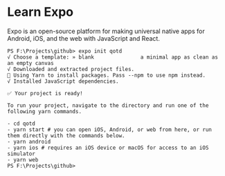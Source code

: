 # Learn Expo

Expo is an open-source platform for making universal native apps for Android, iOS, and the web with JavaScript and React.


```
PS F:\Projects\github> expo init qotd
√ Choose a template: » blank               a minimal app as clean as an empty canvas
√ Downloaded and extracted project files.
🧶 Using Yarn to install packages. Pass --npm to use npm instead.
√ Installed JavaScript dependencies.

✅ Your project is ready!

To run your project, navigate to the directory and run one of the following yarn commands.

- cd qotd
- yarn start # you can open iOS, Android, or web from here, or run them directly with the commands below.
- yarn android
- yarn ios # requires an iOS device or macOS for access to an iOS simulator
- yarn web
PS F:\Projects\github>
```